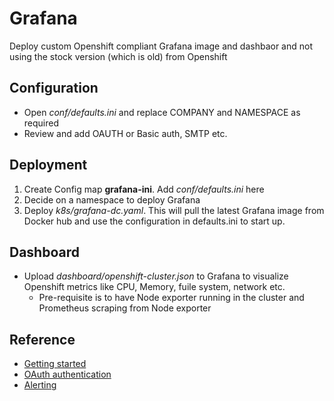# Grafana
Deploy custom Openshift compliant Grafana image and dashbaor and not using the stock version (which is old) from Openshift

## Configuration
- Open _conf/defaults.ini_ and replace COMPANY and NAMESPACE as required
- Review and add OAUTH or Basic auth, SMTP etc.

## Deployment
1. Create Config map __grafana-ini__. Add _conf/defaults.ini_ here
1. Decide on a namespace to deploy Grafana
1. Deploy _k8s/grafana-dc.yaml_. This will pull the latest Grafana image from Docker hub and use the configuration in defaults.ini to start up.

## Dashboard
- Upload _dashboard/openshift-cluster.json_ to Grafana to visualize Openshift metrics like CPU, Memory, fuile system, network etc.
  - Pre-requisite is to have Node exporter running in the cluster and Prometheus scraping from Node exporter

## Reference
- [Getting started](https://grafana.com/docs/guides/getting_started/)
- [OAuth authentication](https://grafana.com/docs/auth/generic-oauth/)
- [Alerting](https://grafana.com/docs/alerting/rules/)
